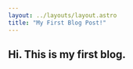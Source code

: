 ```yaml
---
layout: ../layouts/layout.astro
title: "My First Blog Post!"
---
```


## Hi. This is my first blog.
